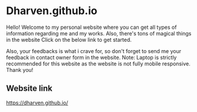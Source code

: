 # Dharven.github.io
Hello! Welcome to my personal website where you can get all types of information regarding me and my works. Also, there's tons of magical things in the website Click on the below link to get started.

Also, your feedbacks is what i crave for, so don't forget to send me your feedback in contact owner form in the website.
Note: Laptop is strictly recommended for this website as the website is not fully mobile responsive.
Thank you!

## Website link
https://dharven.github.io/
